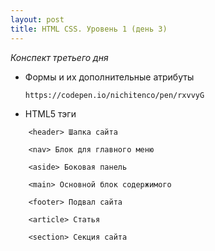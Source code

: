 ```yaml
---
layout: post
title: HTML CSS. Уровень 1 (день 3)
---
```


*Конспект третьего дня*

* Формы и их дополнительные атрибуты

    ```
    https://codepen.io/nichitenco/pen/rxvvyG
    ```

* HTML5 тэги

```
    <header> Шапка сайта

    <nav> Блок для главного меню

    <aside> Боковая панель

    <main> Основной блок содержимого

    <footer> Подвал сайта

    <article> Статья

    <section> Секция сайта

```
